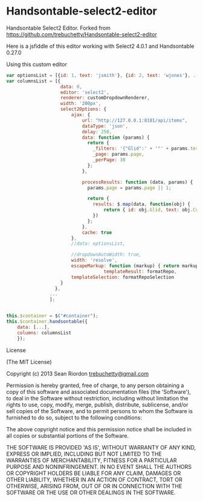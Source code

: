 Handsontable-select2-editor
===========================

Handsontable Select2 Editor. Forked from https://github.com/trebuchetty/Handsontable-select2-editor

Here is a jsfiddle of this editor working with Select2 4.0.1 and Handsontable 0.27.0

Using this custom editor

```JAVASCRIPT
var optionsList = [{id: 1, text: 'jsmith'}, {id: 2, text: 'wjones'}, ...];
var columnsList = [{
                    data: 0,
                    editor: 'select2',
                    renderer: customDropdownRenderer,
                    width: '200px',
                    select2Options: {
                        ajax: {
                            url: "http://127.0.0.1:8181/api/items",
                            dataType: 'json',
                            delay: 250,
                            data: function (params) {
                              return {
                                _filters: '{"Glid":' + '"' + params.term + '"}', // search term
                                _page: params.page,
                                _perPage: 30
                              };
                            },

                            processResults: function (data, params) {
                              params.page = params.page || 1;

                              return {
                                results: $.map(data, function(obj) {
                                    return { id: obj.Glid, text: obj.CustomerRef };
                                })
                              };
                            },
                            cache: true
                        },
                        //data: optionsList,

                        //dropdownAutoWidth: true,
                        width: 'resolve',
                        escapeMarkup: function (markup) { return markup; },
						            templateResult: formatRepo,
                        templateSelection: formatRepoSelection
                    }
                  },
                ...
                ];


this.$container = $("#container");
this.$container.handsontable({
    data: [...],
    columns: columnsList
    });
```


License

(The MIT License)

Copyright (c) 2013 Sean Riordon <trebuchetty@gmail.com>

Permission is hereby granted, free of charge, to any person obtaining a copy of this software and associated documentation files (the 'Software'), to deal in the Software without restriction, including without limitation the rights to use, copy, modify, merge, publish, distribute, sublicense, and/or sell copies of the Software, and to permit persons to whom the Software is furnished to do so, subject to the following conditions:

The above copyright notice and this permission notice shall be included in all copies or substantial portions of the Software.

THE SOFTWARE IS PROVIDED 'AS IS', WITHOUT WARRANTY OF ANY KIND, EXPRESS OR IMPLIED, INCLUDING BUT NOT LIMITED TO THE WARRANTIES OF MERCHANTABILITY, FITNESS FOR A PARTICULAR PURPOSE AND NONINFRINGEMENT. IN NO EVENT SHALL THE AUTHORS OR COPYRIGHT HOLDERS BE LIABLE FOR ANY CLAIM, DAMAGES OR OTHER LIABILITY, WHETHER IN AN ACTION OF CONTRACT, TORT OR OTHERWISE, ARISING FROM, OUT OF OR IN CONNECTION WITH THE SOFTWARE OR THE USE OR OTHER DEALINGS IN THE SOFTWARE.
